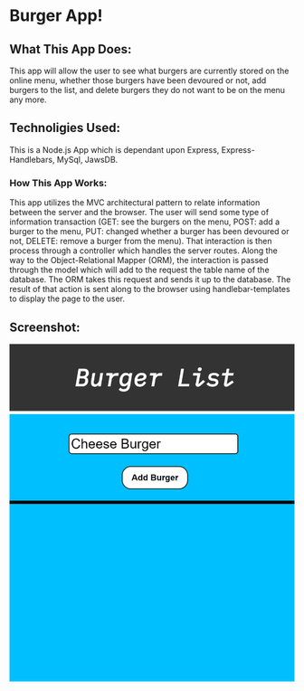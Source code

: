 # Burger App!

## What This App Does:

This app will allow the user to see what burgers are currently stored on the online menu, whether those burgers have been devoured or not, add burgers to the list, and delete burgers they do not want to be on the menu any more.

## Technoligies Used:

This is a Node.js App which is dependant upon Express, Express-Handlebars, MySql, JawsDB.

### How This App Works:

This app utilizes the MVC architectural pattern to relate information between the server and the browser. The user will send some type of information transaction (GET: see the burgers on the menu, POST: add a burger to the menu, PUT: changed whether a burger has been devoured or not, DELETE: remove a burger from the menu). That interaction is then process through a controller which handles the server routes. Along the way to the Object-Relational Mapper (ORM), the interaction is passed through the model which will add to the request the table name of the database. The ORM takes this request and sends it up to the database. The result of that action is sent along to the browser using handlebar-templates to display the page to the user. 

## Screenshot:

![alt-text](./public/assets/img/burger.gif "burger gif")